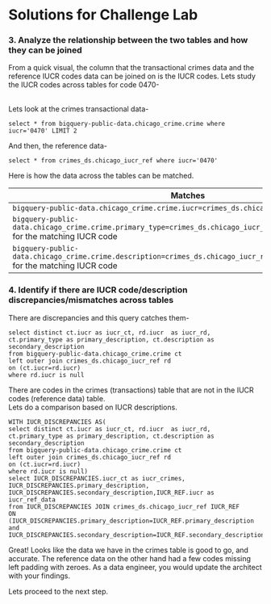 # Solutions for Challenge Lab

### 3. Analyze the relationship between the two tables and how they can be joined

From a quick visual, the column that the transactional crimes data and the reference IUCR codes data can be joined on is the IUCR codes. Lets study the IUCR codes across tables for code 0470-

<br>Lets look at the crimes transactional data-
```
select * from bigquery-public-data.chicago_crime.crime where iucr='0470' LIMIT 2
```

And then, the reference data-
```
select * from crimes_ds.chicago_iucr_ref where iucr='0470'
```

Here is how the data across the tables can be matched.

| Matches | 
| -- |
| ```bigquery-public-data.chicago_crime.crime.iucr=crimes_ds.chicago_iucr_ref.iucr``` | 
| ```bigquery-public-data.chicago_crime.crime.primary_type=crimes_ds.chicago_iucr_ref.PRIMARY_DESCRIPTION``` for the matching IUCR code | 
| ```bigquery-public-data.chicago_crime.crime.description=crimes_ds.chicago_iucr_ref.SECONDARY_DESCRIPTION``` for the matching IUCR code | 




### 4. Identify if there are IUCR code/description discrepancies/mismatches across tables

There are discrepancies and this query catches them-
```
select distinct ct.iucr as iucr_ct, rd.iucr  as iucr_rd, ct.primary_type as primary_description, ct.description as secondary_description 
from bigquery-public-data.chicago_crime.crime ct
left outer join crimes_ds.chicago_iucr_ref rd
on (ct.iucr=rd.iucr)
where rd.iucr is null
```

There are codes in the crimes (transactions) table that are not in the IUCR codes (reference data) table. <br>
Lets do a comparison based on IUCR descriptions.<br>

```
WITH IUCR_DISCREPANCIES AS(
select distinct ct.iucr as iucr_ct, rd.iucr  as iucr_rd, ct.primary_type as primary_description, ct.description as secondary_description 
from bigquery-public-data.chicago_crime.crime ct
left outer join crimes_ds.chicago_iucr_ref rd
on (ct.iucr=rd.iucr)
where rd.iucr is null)
select IUCR_DISCREPANCIES.iucr_ct as iucr_crimes, IUCR_DISCREPANCIES.primary_description, IUCR_DISCREPANCIES.secondary_description,IUCR_REF.iucr as iucr_ref_data  
from IUCR_DISCREPANCIES JOIN crimes_ds.chicago_iucr_ref IUCR_REF
ON (IUCR_DISCREPANCIES.primary_description=IUCR_REF.primary_description and IUCR_DISCREPANCIES.secondary_description=IUCR_REF.secondary_description)
```

Great! Looks like the data we have in the crimes table is good to go, and accurate. The reference data on the other hand had a few codes missing left padding with zeroes. As a data engineer, you would update the architect with your findings.

Lets proceed to the next step.





